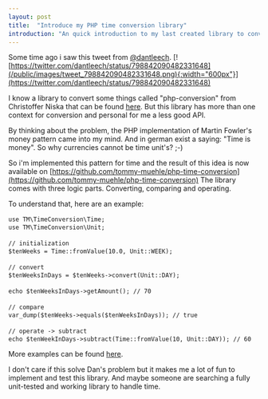 ```yaml
---
layout: post
title:  "Introduce my PHP time conversion library"
introduction: "An quick introduction to my last created library to convert, compare and operate with time in different unit's."
---
```


Some time ago i saw this tweet from [@dantleech](https://twitter.com/dantleech).
[![https://twitter.com/dantleech/status/798842090482331648](/public/images/tweet_798842090482331648.png){:width="600px"}](https://twitter.com/dantleech/status/798842090482331648)

I know a library to convert some things called "php-conversion" from Christoffer Niska that can 
be found [here](https://github.com/crisu83/php-conversion). But this library has more than 
one context for conversion and personal for me a less good API.
 
By thinking about the problem, the PHP implementation of Martin Fowler's money pattern came into my mind.
And in german exist a saying: "Time is money". So why currencies cannot be time unit's? ;-)

So i'm implemented this pattern for time and the result of this idea 
is now available on [https://github.com/tommy-muehle/php-time-conversion](https://github.com/tommy-muehle/php-time-conversion)
The library comes with three logic parts. Converting, comparing and operating.

To understand that, here are an example:

```
use TM\TimeConversion\Time;
use TM\TimeConversion\Unit;

// initialization
$tenWeeks = Time::fromValue(10.0, Unit::WEEK);

// convert
$tenWeeksInDays = $tenWeeks->convert(Unit::DAY);

echo $tenWeeksInDays->getAmount(); // 70

// compare
var_dump($tenWeeks->equals($tenWeeksInDays)); // true

// operate -> subtract
echo $tenWeekInDays->subtract(Time::fromValue(10, Unit::DAY)); // 60
```

More examples can be found [here](https://github.com/tommy-muehle/php-time-conversion/tree/master/examples).

I don't care if this solve Dan's problem but it makes me a lot of fun to implement and test this library.
And maybe someone are searching a fully unit-tested and working library to handle time.
